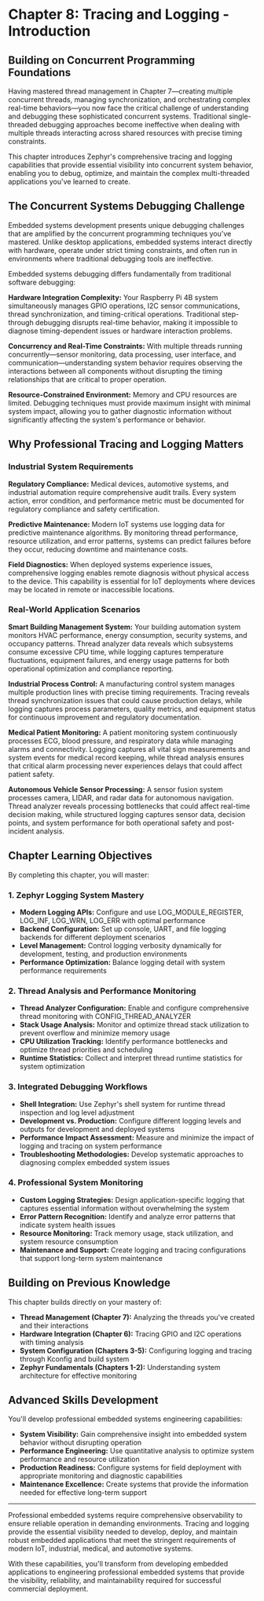 # Chapter 8: Tracing and Logging - Introduction

## Building on Concurrent Programming Foundations

Having mastered thread management in Chapter 7—creating multiple concurrent threads, managing synchronization, and orchestrating complex real-time behaviors—you now face the critical challenge of understanding and debugging these sophisticated concurrent systems. Traditional single-threaded debugging approaches become ineffective when dealing with multiple threads interacting across shared resources with precise timing constraints.

This chapter introduces Zephyr's comprehensive tracing and logging capabilities that provide essential visibility into concurrent system behavior, enabling you to debug, optimize, and maintain the complex multi-threaded applications you've learned to create.

## The Concurrent Systems Debugging Challenge

Embedded systems development presents unique debugging challenges that are amplified by the concurrent programming techniques you've mastered. Unlike desktop applications, embedded systems interact directly with hardware, operate under strict timing constraints, and often run in environments where traditional debugging tools are ineffective.

Embedded systems debugging differs fundamentally from traditional software debugging:

**Hardware Integration Complexity:**
Your Raspberry Pi 4B system simultaneously manages GPIO operations, I2C sensor communications, thread synchronization, and timing-critical operations. Traditional step-through debugging disrupts real-time behavior, making it impossible to diagnose timing-dependent issues or hardware interaction problems.

**Concurrency and Real-Time Constraints:**
With multiple threads running concurrently—sensor monitoring, data processing, user interface, and communication—understanding system behavior requires observing the interactions between all components without disrupting the timing relationships that are critical to proper operation.

**Resource-Constrained Environment:**
Memory and CPU resources are limited. Debugging techniques must provide maximum insight with minimal system impact, allowing you to gather diagnostic information without significantly affecting the system's performance or behavior.

## Why Professional Tracing and Logging Matters

### Industrial System Requirements

**Regulatory Compliance:**
Medical devices, automotive systems, and industrial automation require comprehensive audit trails. Every system action, error condition, and performance metric must be documented for regulatory compliance and safety certification.

**Predictive Maintenance:**
Modern IoT systems use logging data for predictive maintenance algorithms. By monitoring thread performance, resource utilization, and error patterns, systems can predict failures before they occur, reducing downtime and maintenance costs.

**Field Diagnostics:**
When deployed systems experience issues, comprehensive logging enables remote diagnosis without physical access to the device. This capability is essential for IoT deployments where devices may be located in remote or inaccessible locations.

### Real-World Application Scenarios

**Smart Building Management System:**
Your building automation system monitors HVAC performance, energy consumption, security systems, and occupancy patterns. Thread analyzer data reveals which subsystems consume excessive CPU time, while logging captures temperature fluctuations, equipment failures, and energy usage patterns for both operational optimization and compliance reporting.

**Industrial Process Control:**
A manufacturing control system manages multiple production lines with precise timing requirements. Tracing reveals thread synchronization issues that could cause production delays, while logging captures process parameters, quality metrics, and equipment status for continuous improvement and regulatory documentation.

**Medical Patient Monitoring:**
A patient monitoring system continuously processes ECG, blood pressure, and respiratory data while managing alarms and connectivity. Logging captures all vital sign measurements and system events for medical record keeping, while thread analysis ensures that critical alarm processing never experiences delays that could affect patient safety.

**Autonomous Vehicle Sensor Processing:**
A sensor fusion system processes camera, LIDAR, and radar data for autonomous navigation. Thread analyzer reveals processing bottlenecks that could affect real-time decision making, while structured logging captures sensor data, decision points, and system performance for both operational safety and post-incident analysis.

## Chapter Learning Objectives

By completing this chapter, you will master:

### **1. Zephyr Logging System Mastery**

- **Modern Logging APIs:** Configure and use LOG_MODULE_REGISTER, LOG_INF, LOG_WRN, LOG_ERR with optimal performance
- **Backend Configuration:** Set up console, UART, and file logging backends for different deployment scenarios
- **Level Management:** Control logging verbosity dynamically for development, testing, and production environments
- **Performance Optimization:** Balance logging detail with system performance requirements

### **2. Thread Analysis and Performance Monitoring**

- **Thread Analyzer Configuration:** Enable and configure comprehensive thread monitoring with CONFIG_THREAD_ANALYZER
- **Stack Usage Analysis:** Monitor and optimize thread stack utilization to prevent overflow and minimize memory usage
- **CPU Utilization Tracking:** Identify performance bottlenecks and optimize thread priorities and scheduling
- **Runtime Statistics:** Collect and interpret thread runtime statistics for system optimization

### **3. Integrated Debugging Workflows**

- **Shell Integration:** Use Zephyr's shell system for runtime thread inspection and log level adjustment
- **Development vs. Production:** Configure different logging levels and outputs for development and deployed systems
- **Performance Impact Assessment:** Measure and minimize the impact of logging and tracing on system performance
- **Troubleshooting Methodologies:** Develop systematic approaches to diagnosing complex embedded system issues

### **4. Professional System Monitoring**

- **Custom Logging Strategies:** Design application-specific logging that captures essential information without overwhelming the system
- **Error Pattern Recognition:** Identify and analyze error patterns that indicate system health issues
- **Resource Monitoring:** Track memory usage, stack utilization, and system resource consumption
- **Maintenance and Support:** Create logging and tracing configurations that support long-term system maintenance

## Building on Previous Knowledge

This chapter builds directly on your mastery of:

- **Thread Management (Chapter 7):** Analyzing the threads you've created and their interactions
- **Hardware Integration (Chapter 6):** Tracing GPIO and I2C operations with timing analysis
- **System Configuration (Chapters 3-5):** Configuring logging and tracing through Kconfig and build system
- **Zephyr Fundamentals (Chapters 1-2):** Understanding system architecture for effective monitoring

## Advanced Skills Development

You'll develop professional embedded systems engineering capabilities:

- **System Visibility:** Gain comprehensive insight into embedded system behavior without disrupting operation
- **Performance Engineering:** Use quantitative analysis to optimize system performance and resource utilization
- **Production Readiness:** Configure systems for field deployment with appropriate monitoring and diagnostic capabilities
- **Maintenance Excellence:** Create systems that provide the information needed for effective long-term support

---

Professional embedded systems require comprehensive observability to ensure reliable operation in demanding environments. Tracing and logging provide the essential visibility needed to develop, deploy, and maintain robust embedded applications that meet the stringent requirements of modern IoT, industrial, medical, and automotive systems.

With these capabilities, you'll transform from developing embedded applications to engineering professional embedded systems that provide the visibility, reliability, and maintainability required for successful commercial deployment.
